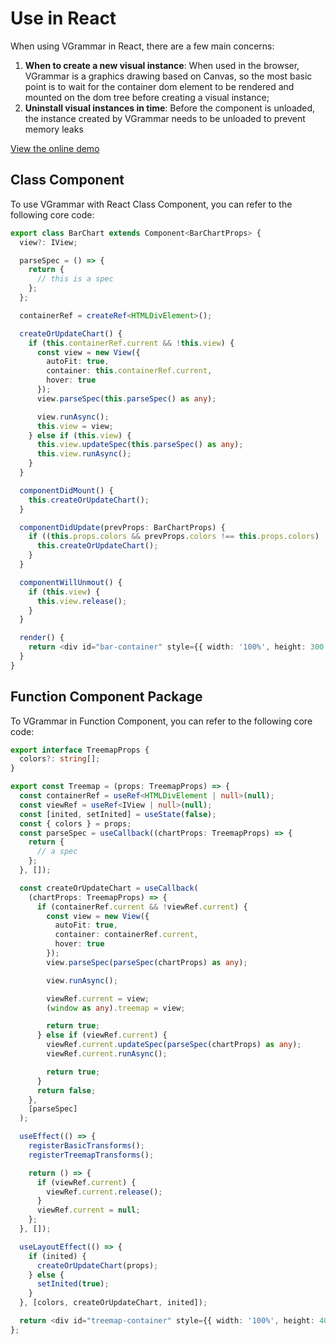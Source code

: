 # Use in React

When using VGrammar in React, there are a few main concerns:

1.  **When to create a new visual instance**: When used in the browser, VGrammar is a graphics drawing based on Canvas, so the most basic point is to wait for the container dom element to be rendered and mounted on the dom tree before creating a visual instance;
2.  **Uninstall visual instances in time**: Before the component is unloaded, the instance created by VGrammar needs to be unloaded to prevent memory leaks

[View the online demo](https://codesandbox.io/s/visactor-vgammar-react-demo-ztq9rc)

## Class Component

To use VGrammar with React Class Component, you can refer to the following core code:

```ts
export class BarChart extends Component<BarChartProps> {
  view?: IView;

  parseSpec = () => {
    return {
      // this is a spec
    };
  };

  containerRef = createRef<HTMLDivElement>();

  createOrUpdateChart() {
    if (this.containerRef.current && !this.view) {
      const view = new View({
        autoFit: true,
        container: this.containerRef.current,
        hover: true
      });
      view.parseSpec(this.parseSpec() as any);

      view.runAsync();
      this.view = view;
    } else if (this.view) {
      this.view.updateSpec(this.parseSpec() as any);
      this.view.runAsync();
    }
  }

  componentDidMount() {
    this.createOrUpdateChart();
  }

  componentDidUpdate(prevProps: BarChartProps) {
    if ((this.props.colors && prevProps.colors !== this.props.colors) || prevProps.data !== this.props.data) {
      this.createOrUpdateChart();
    }
  }

  componentWillUnmout() {
    if (this.view) {
      this.view.release();
    }
  }

  render() {
    return <div id="bar-container" style={{ width: '100%', height: 300 }} ref={this.containerRef} />;
  }
}
```

## Function Component Package

To VGrammar in Function Component, you can refer to the following core code:

```ts
export interface TreemapProps {
  colors?: string[];
}

export const Treemap = (props: TreemapProps) => {
  const containerRef = useRef<HTMLDivElement | null>(null);
  const viewRef = useRef<IView | null>(null);
  const [inited, setInited] = useState(false);
  const { colors } = props;
  const parseSpec = useCallback((chartProps: TreemapProps) => {
    return {
      // a spec
    };
  }, []);

  const createOrUpdateChart = useCallback(
    (chartProps: TreemapProps) => {
      if (containerRef.current && !viewRef.current) {
        const view = new View({
          autoFit: true,
          container: containerRef.current,
          hover: true
        });
        view.parseSpec(parseSpec(chartProps) as any);

        view.runAsync();

        viewRef.current = view;
        (window as any).treemap = view;

        return true;
      } else if (viewRef.current) {
        viewRef.current.updateSpec(parseSpec(chartProps) as any);
        viewRef.current.runAsync();

        return true;
      }
      return false;
    },
    [parseSpec]
  );

  useEffect(() => {
    registerBasicTransforms();
    registerTreemapTransforms();

    return () => {
      if (viewRef.current) {
        viewRef.current.release();
      }
      viewRef.current = null;
    };
  }, []);

  useLayoutEffect(() => {
    if (inited) {
      createOrUpdateChart(props);
    } else {
      setInited(true);
    }
  }, [colors, createOrUpdateChart, inited]);

  return <div id="treemap-container" style={{ width: '100%', height: 400 }} ref={containerRef} />;
};
```
